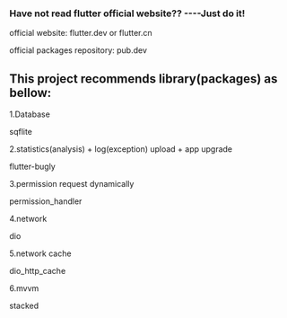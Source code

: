 ### Have not read flutter official website??  ----Just do it!

official website: flutter.dev or flutter.cn

official packages repository: pub.dev



## This project recommends library(packages) as bellow:


1.Database

sqflite



2.statistics(analysis) + log(exception) upload + app upgrade

flutter-bugly



3.permission request dynamically

permission_handler



4.network

dio



5.network cache

dio_http_cache



6.mvvm

stacked

